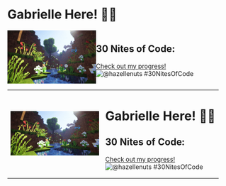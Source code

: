 <h1>Gabrielle Here! 🥨✨</h1>
<div style = "display: flex; flex-direction: row;">
  <img src="https://github.com/hazellenuts/hazellenuts/blob/main/minecraft.gif" alt="me" width="200" />
  <div>
    <h2>30 Nites of Code:</h2>
      <p>
        <a href="https://www.codedex.io/@hazellenuts/30-nites-of-code">Check out my progress!</a>  
        <br>
        <img src="https://www.codedex.io/api/petStatus?user=hazellenuts" alt="@hazellenuts #30NitesOfCode" />
      </p>
  </div>
</div>


<table>
  <tr>
    <td>
      <img src="https://github.com/hazellenuts/hazellenuts/blob/main/minecraft.gif" alt="me" width="200" />
    </td>
    <td>
      <h1>Gabrielle Here! 🥨✨</h1>
      <h2>30 Nites of Code:</h2>
      <p>
        <a href="https://www.codedex.io/@hazellenuts/30-nites-of-code">Check out my progress!</a>  
        <br>
        <img src="https://www.codedex.io/api/petStatus?user=hazellenuts" alt="@hazellenuts #30NitesOfCode" />
      </p>
    </td>
  </tr>
</table>
